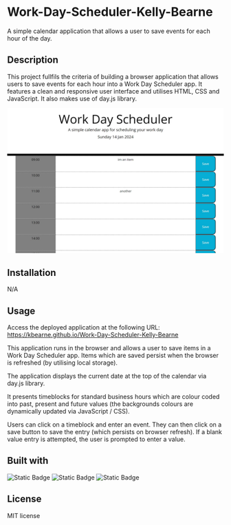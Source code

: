 # Work-Day-Scheduler-Kelly-Bearne
A simple calendar application that allows a user to save events for each hour of the day.

## Description

This project fullfils the criteria of building a browser application that allows users to save events for each hour into a Work Day Scheduler app. It features a clean and responsive user interface and utilises HTML, CSS and JavaScript. It also makes use of day.js library.

![Screenshot of the application](./assets/images/app-screenshot.jpg)

## Installation

N/A

## Usage

Access the deployed application at the following URL: https://kbearne.github.io/Work-Day-Scheduler-Kelly-Bearne

This application runs in the browser and allows a user to save items in a Work Day Scheduler app. Items which are saved persist when the browser is refreshed (by utilising local storage).

The application displays the current date at the top of the calendar via day.js library. 

It presents timeblocks for standard business hours which are colour coded into past, present and future values (the backgrounds colours are dynamically updated via JavaScript / CSS).

Users can click on a timeblock and enter an event. They can then click on a save button to save the entry (which persists on browser refresh). If a blank value entry is attempted, the user is prompted to enter a value.

## Built with

![Static Badge](https://img.shields.io/badge/HTML-blue) ![Static Badge](https://img.shields.io/badge/CSS-blue) ![Static Badge](https://img.shields.io/badge/JavaScript-blue)

## License

MIT license